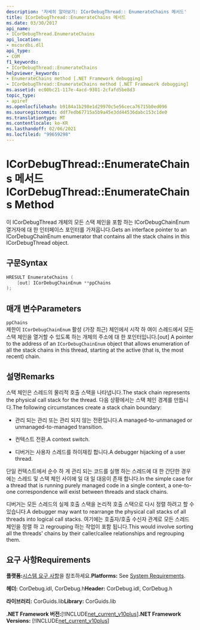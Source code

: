 ```yaml
---
description: '자세히 알아보기: ICorDebugThread:: EnumerateChains 메서드'
title: ICorDebugThread::EnumerateChains 메서드
ms.date: 03/30/2017
api_name:
- ICorDebugThread.EnumerateChains
api_location:
- mscordbi.dll
api_type:
- COM
f1_keywords:
- ICorDebugThread::EnumerateChains
helpviewer_keywords:
- EnumerateChains method [.NET Framework debugging]
- ICorDebugThread::EnumerateChains method [.NET Framework debugging]
ms.assetid: ec00bc21-117e-4acd-9301-2cfafd5be8d3
topic_type:
- apiref
ms.openlocfilehash: b9184a1b298e1d29970c5e56ceca76715b0ed096
ms.sourcegitcommit: ddf7edb67715a5b9a45e3dd44536dabc153c1de0
ms.translationtype: MT
ms.contentlocale: ko-KR
ms.lasthandoff: 02/06/2021
ms.locfileid: "99659298"
---
```

# <a name="icordebugthreadenumeratechains-method"></a><span data-ttu-id="784e4-103">ICorDebugThread::EnumerateChains 메서드</span><span class="sxs-lookup"><span data-stu-id="784e4-103">ICorDebugThread::EnumerateChains Method</span></span>

<span data-ttu-id="784e4-104">이 ICorDebugThread 개체의 모든 스택 체인을 포함 하는 ICorDebugChainEnum 열거자에 대 한 인터페이스 포인터를 가져옵니다.</span><span class="sxs-lookup"><span data-stu-id="784e4-104">Gets an interface pointer to an ICorDebugChainEnum enumerator that contains all the stack chains in this ICorDebugThread object.</span></span>  
  
## <a name="syntax"></a><span data-ttu-id="784e4-105">구문</span><span class="sxs-lookup"><span data-stu-id="784e4-105">Syntax</span></span>  
  
```cpp  
HRESULT EnumerateChains (  
    [out] ICorDebugChainEnum **ppChains  
);  
```  
  
## <a name="parameters"></a><span data-ttu-id="784e4-106">매개 변수</span><span class="sxs-lookup"><span data-stu-id="784e4-106">Parameters</span></span>  

 `ppChains`  
 <span data-ttu-id="784e4-107">제한이 `ICorDebugChainEnum` 활성 (가장 최근) 체인에서 시작 하 여이 스레드에서 모든 스택 체인을 열거할 수 있도록 하는 개체의 주소에 대 한 포인터입니다.</span><span class="sxs-lookup"><span data-stu-id="784e4-107">[out] A pointer to the address of an `ICorDebugChainEnum` object that allows enumeration of all the stack chains in this thread, starting at the active (that is, the most recent) chain.</span></span>  
  
## <a name="remarks"></a><span data-ttu-id="784e4-108">설명</span><span class="sxs-lookup"><span data-stu-id="784e4-108">Remarks</span></span>  

 <span data-ttu-id="784e4-109">스택 체인은 스레드의 물리적 호출 스택을 나타냅니다.</span><span class="sxs-lookup"><span data-stu-id="784e4-109">The stack chain represents the physical call stack for the thread.</span></span> <span data-ttu-id="784e4-110">다음 상황에서는 스택 체인 경계를 만듭니다.</span><span class="sxs-lookup"><span data-stu-id="784e4-110">The following circumstances create a stack chain boundary:</span></span>  
  
- <span data-ttu-id="784e4-111">관리 되는 관리 또는 관리 되지 않는 전환입니다.</span><span class="sxs-lookup"><span data-stu-id="784e4-111">A managed-to-unmanaged or unmanaged-to-managed transition.</span></span>  
  
- <span data-ttu-id="784e4-112">컨텍스트 전환.</span><span class="sxs-lookup"><span data-stu-id="784e4-112">A context switch.</span></span>  
  
- <span data-ttu-id="784e4-113">디버거는 사용자 스레드를 하이재킹 합니다.</span><span class="sxs-lookup"><span data-stu-id="784e4-113">A debugger hijacking of a user thread.</span></span>  
  
 <span data-ttu-id="784e4-114">단일 컨텍스트에서 순수 하 게 관리 되는 코드를 실행 하는 스레드에 대 한 간단한 경우에는 스레드 및 스택 체인 사이에 일 대 일 대응이 존재 합니다.</span><span class="sxs-lookup"><span data-stu-id="784e4-114">In the simple case for a thread that is running purely managed code in a single context, a one-to-one correspondence will exist between threads and stack chains.</span></span>  
  
 <span data-ttu-id="784e4-115">디버거는 모든 스레드의 실제 호출 스택을 논리적 호출 스택으로 다시 정렬 하려고 할 수 있습니다.</span><span class="sxs-lookup"><span data-stu-id="784e4-115">A debugger may want to rearrange the physical call stacks of all threads into logical call stacks.</span></span> <span data-ttu-id="784e4-116">여기에는 호출자/호출 수신자 관계로 모든 스레드 체인을 정렬 하 고 regrouping 하는 작업이 포함 됩니다.</span><span class="sxs-lookup"><span data-stu-id="784e4-116">This would involve sorting all the threads' chains by their caller/callee relationships and regrouping them.</span></span>  
  
## <a name="requirements"></a><span data-ttu-id="784e4-117">요구 사항</span><span class="sxs-lookup"><span data-stu-id="784e4-117">Requirements</span></span>  

 <span data-ttu-id="784e4-118">**플랫폼:**[시스템 요구 사항](../../get-started/system-requirements.md)을 참조하세요.</span><span class="sxs-lookup"><span data-stu-id="784e4-118">**Platforms:** See [System Requirements](../../get-started/system-requirements.md).</span></span>  
  
 <span data-ttu-id="784e4-119">**헤더:** CorDebug.idl, CorDebug.h</span><span class="sxs-lookup"><span data-stu-id="784e4-119">**Header:** CorDebug.idl, CorDebug.h</span></span>  
  
 <span data-ttu-id="784e4-120">**라이브러리:** CorGuids.lib</span><span class="sxs-lookup"><span data-stu-id="784e4-120">**Library:** CorGuids.lib</span></span>  
  
 <span data-ttu-id="784e4-121">**.NET Framework 버전:**[!INCLUDE[net_current_v10plus](../../../../includes/net-current-v10plus-md.md)]</span><span class="sxs-lookup"><span data-stu-id="784e4-121">**.NET Framework Versions:** [!INCLUDE[net_current_v10plus](../../../../includes/net-current-v10plus-md.md)]</span></span>
